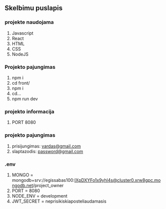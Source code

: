 ##  Skelbimu puslapis


### projekte naudojama
1. Javascript
2. React
3. HTML
4. CSS
5. NodeJS


### Projekto pajungimas

1. npm i
2. cd front/
3. npm i
4. cd...
5. npm run dev

### projekto informacija
1. PORT 8080

### projekto pajungimas
1. prisijungimas: vardas@gmail.com
2. slaptazodis: password@gmail.com


### .env

1. MONGO = mongodb+srv://egissabas100:IXpDXYFo1x9yhl4s@cluster0.xrw8gpc.mongodb.net/project_owner
2. PORT = 8080
3. NODE_ENV = development
4. JWT_SECRET = neprisikiskiaposteliaudamasis
